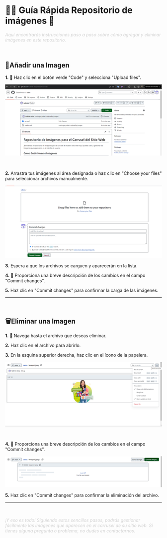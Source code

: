 # 👩‍💻 Guía Rápida Repositorio de imágenes 📸

<span style="color: lightgray"><i>
Aquí encontrarás instrucciones paso a paso sobre cómo agregar y eliminar imágenes en este repositorio.
</i></span>

<br>

## 📌Añadir una Imagen

**1.** 🚀 Haz clic en el botón verde "Code" y selecciona "Upload files".

   ![Subir Imágenes](guia_subir_imagenes/paso1.png)

<br>

**2.** Arrastra tus imágenes al área designada o haz clic en "Choose your files" para seleccionar archivos manualmente.

   ![Confirmar Cambios](guia_subir_imagenes/paso2.png)

**3.** Espera a que los archivos se carguen y aparecerán en la lista.

**4.** 📝 Proporciona una breve descripción de los cambios en el campo "Commit changes".

**5.** Haz clic en "Commit changes" para confirmar la carga de las imágenes.
<hr>
<br>

## 🗑️Eliminar una Imagen

**1.** 🎯 Navega hasta el archivo que deseas eliminar.

**2.** Haz clic en el archivo para abrirlo.

**3.** En la esquina superior derecha, haz clic en el ícono de la papelera.

   ![Eliminar Imágenes](guia_subir_imagenes/paso_eliminar1.png)

<br>

**4.** 📝 Proporciona una breve descripción de los cambios en el campo "Commit changes".

   ![Confirmar Eliminación](guia_subir_imagenes/paso_eliminar2.png)

**5.** Haz clic en "Commit changes" para confirmar la eliminación del archivo.
<hr>
<br>
<br>
<span style="color: lightgray"><i>
¡Y eso es todo! Siguiendo estos sencillos pasos, podrás gestionar fácilmente las imágenes que aparecen en el carrusel de su sitio web. Si tienes alguna pregunta o problema, no dudes en contactarnos.
</i></span>